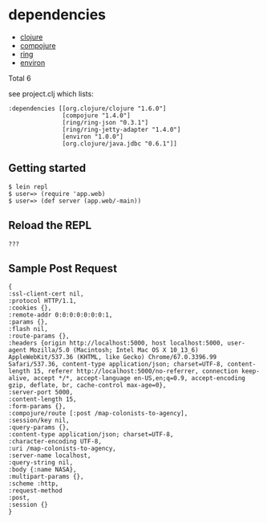 

# dependencies

* [clojure](https://blog.venanti.us/why-clojure/)
* [compojure](https://github.com/weavejester/compojure/wiki)
* [ring](https://github.com/ring-clojure/ring/wiki)
* [environ](https://yobriefca.se/blog/2014/04/29/managing-environment-variables-in-clojure/)

Total 6

see project.clj which lists:
```
:dependencies [[org.clojure/clojure "1.6.0"]
               [compojure "1.4.0"]
               [ring/ring-json "0.3.1"]
               [ring/ring-jetty-adapter "1.4.0"]
               [environ "1.0.0"]
               [org.clojure/java.jdbc "0.6.1"]]
```  

## Getting started

```
$ lein repl
$ user=> (require 'app.web)
$ user=> (def server (app.web/-main))
```     

## Reload the REPL

```
???
```      

## Sample Post Request

```
{
:ssl-client-cert nil,
:protocol HTTP/1.1,
:cookies {},
:remote-addr 0:0:0:0:0:0:0:1,
:params {},
:flash nil,
:route-params {},
:headers {origin http://localhost:5000, host localhost:5000, user-agent Mozilla/5.0 (Macintosh; Intel Mac OS X 10_13_6) AppleWebKit/537.36 (KHTML, like Gecko) Chrome/67.0.3396.99 Safari/537.36, content-type application/json; charset=UTF-8, content-length 15, referer http://localhost:5000/no-referrer, connection keep-alive, accept */*, accept-language en-US,en;q=0.9, accept-encoding gzip, deflate, br, cache-control max-age=0},
:server-port 5000,
:content-length 15,
:form-params {},
:compojure/route [:post /map-colonists-to-agency],
:session/key nil,
:query-params {},
:content-type application/json; charset=UTF-8,
:character-encoding UTF-8,
:uri /map-colonists-to-agency,
:server-name localhost,
:query-string nil,
:body {:name NASA},
:multipart-params {},
:scheme :http,
:request-method
:post,
:session {}
}
```  
